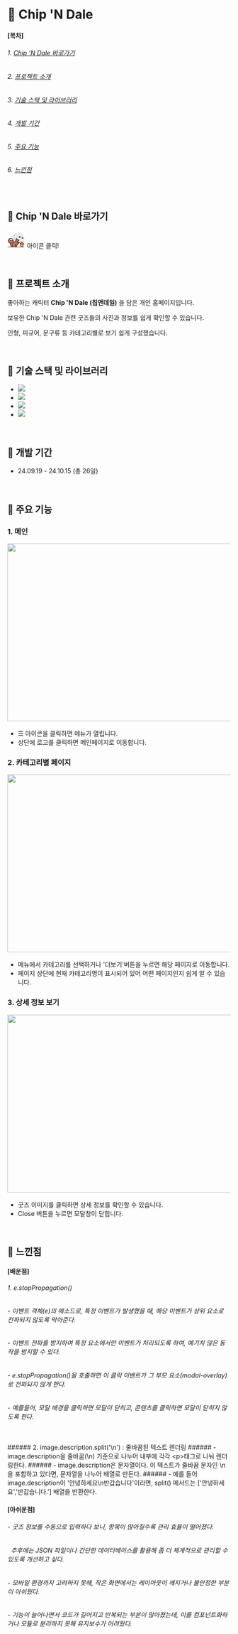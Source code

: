 # &#129294; Chip 'N Dale




#### [목차]
###### 1. [Chip 'N Dale 바로가기](#-chip-n-dale)
###### 2. [프로젝트 소개](#-프로젝트-소개)
###### 3. [기술 스택 및 라이브러리](#-기술-스택-및-라이브러리)
###### 4. [개발 기간](#-개발-기간)
###### 5. [주요 기능](#-주요-기능)
###### 6. [느낀점](#-느낀점)

<br>


## &#129294; Chip 'N Dale 바로가기

[<img src="./public/chip_n_dale_logo.png" width="40" height="40">](https://soyeon1221.github.io/Chip_N_Dale) 아이콘 클릭!

<br>


## &#129294; 프로젝트 소개

좋아하는 캐릭터 **Chip 'N Dale (칩앤데일)** 을 담은 개인 홈페이지입니다.

보유한 Chip 'N Dale 관련 굿즈들의 사진과 정보를 쉽게 확인할 수 있습니다.

인형, 피규어, 문구류 등 카테고리별로 보기 쉽게 구성했습니다.


<br>


## &#129294; 기술 스택 및 라이브러리

- <img src="https://img.shields.io/badge/React-61DAFB?style=flat-square&logo=React&logoColor=black"/>
- <img src="https://img.shields.io/badge/JavaScript-ECD53F?style=flat-square&logo=JavaScript&logoColor=white"/>
- <img src="https://img.shields.io/badge/HTML5-F46D01?style=flat-square&logo=HTML5&logoColor=white"/>
- <img src="https://img.shields.io/badge/CSS3-2490D7?style=flat-square&logo=CSS3&logoColor=white"/>

<br>


## &#129294; 개발 기간

- 24.09.19 - 24.10.15 (총 26일)

<br>


## &#129294; 주요 기능

### 1. 메인

<img src="https://github.com/user-attachments/assets/cc0200bc-0f9f-46fa-bdf4-e78b2f13e49a" width="580px" height="400px">


- &#9776; 아이콘을 클릭하면 메뉴가 열립니다. 
- 상단에 로고를 클릭하면 메인페이지로 이동합니다.


### 2. 카테고리별 페이지

<img src="https://github.com/user-attachments/assets/e225ba90-4c01-4e51-9740-d83a5dc22ce8" width="580px" height="400px">


- 메뉴에서 카테고리를 선택하거나 '더보기'버튼을 누르면 해당 페이지로 이동합니다.
- 페이지 상단에 현재 카테고리명이 표시되어 있어 어떤 페이지인지 쉽게 알 수 있습니다.


### 3. 상세 정보 보기

<img src="https://github.com/user-attachments/assets/81999620-0bce-43e5-b84b-7d1eaddf3522" width="580px" height="400px">


- 굿즈 이미지를 클릭하면 상세 정보를 확인할 수 있습니다.
- Close 버튼을 누르면 모달창이 닫힙니다.

<br>

## &#129294; 느낀점

#### [배운점]
###### 1. e.stopPropagation()
###### - 이벤트 객체(e)의 메소드로, 특정 이벤트가 발생했을 때, 해당 이벤트가 상위 요소로 전파되지 않도록 막아준다.
###### - 이벤트 전파를 방지하여 특정 요소에서만 이벤트가 처리되도록 하여, 예기치 않은 동작을 방지할 수 있다.
###### - e.stopPropagation()을 호출하면 이 클릭 이벤트가 그 부모 요소(modal-overlay)로 전파되지 않게 한다.
###### - 예를들어, 모달 배경을 클릭하면 모달이 닫히고, 콘텐츠를 클릭하면 모달이 닫히지 않도록 한다.
<br>
###### 2. image.description.split('\n') : 줄바꿈된 텍스트 렌더링
###### - image.description을 줄바꿈(\n) 기준으로 나누어 내부에 각각 &lt;p&gt;태그로 나눠 렌더링한다.
###### - image.description은 문자열이다. 이 텍스트가 줄바꿈 문자인 \n을 포함하고 있다면, 문자열을 나누어 배열로 만든다.
###### - 예를 들어 image.description이 '안녕하세요\n반갑습니다'이라면, split() 메서드는 ['안녕하세요','반갑습니다.'] 배열을 반환한다.
<br>

#### [아쉬운점]
###### - 굿즈 정보를 수동으로 입력하다 보니, 항목이 많아질수록 관리 효율이 떨어졌다. 
###### &nbsp;&nbsp;추후에는 JSON 파일이나 간단한 데이터베이스를 활용해 좀 더 체계적으로 관리할 수 있도록 개선하고 싶다.
###### - 모바일 환경까지 고려하지 못해, 작은 화면에서는 레이아웃이 깨지거나 불안정한 부분이 아쉬웠다. 
###### - 기능이 늘어나면서 코드가 길어지고 반복되는 부분이 많아졌는데, 이를 컴포넌트화하거나 모듈로 분리하지 못해 유지보수가 어려웠다.

